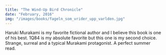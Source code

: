 ```yaml
---
title: "The Wind-Up Bird Chronicle"
date: "February, 2016"
img: "/images/books/fageln_som_vrider_upp_varlden.jpg"
---
```

Haruki Murakami is my favorite fictional author and I believe this book is one of his best. 1Q84 is my absolute favorite but this one is my second choice. Strange, surreal and a typical Murakami protagonist. A perfect summer read.
